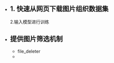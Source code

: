  - ## 1. 快速从网页下载图片组织数据集
	 2.输入模型进行训练

- ## 提供图片筛选机制
	- file_deleter
	- 
<!--stackedit_data:
eyJoaXN0b3J5IjpbMTcyNTA3NjQ3MF19
-->